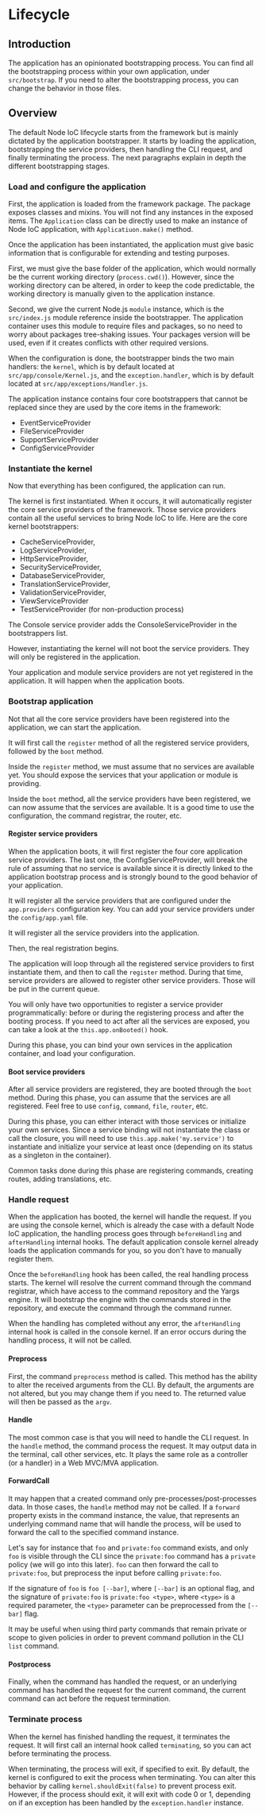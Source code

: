 # Lifecycle

## Introduction

The application has an opinionated bootstrapping process.
You can find all the bootstrapping process within your own application, under `src/bootstrap`.
If you need to alter the bootstrapping process, you can change the behavior in those files.



## Overview

The default Node IoC lifecycle starts from the framework but is mainly dictated by the application bootstrapper.
It starts by loading the application, bootstrapping the service providers, then handling the CLI request, and finally terminating the process.
The next paragraphs explain in depth the different bootstrapping stages.



### Load and configure the application

First, the application is loaded from the framework package.
The package exposes classes and mixins.
You will not find any instances in the exposed items.
The `Application` class can be directly used to make an instance of Node IoC application, with `Applicatiuon.make()` method.

Once the application has been instantiated, the application must give basic information that is configurable for extending and testing purposes.

First, we must give the base folder of the application, which would normally be the current working directory (`process.cwd()`).
However, since the working directory can be altered, in order to keep the code predictable, the working directory is manually given to the application instance.

Second, we give the current Node.js `module` instance, which is the `src/index.js` module reference inside the bootstrapper.
The application container uses this module to require files and packages, so no need to worry about packages tree-shaking issues.
Your packages version will be used, even if it creates conflicts with other required versions.

When the configuration is done, the bootstrapper binds the two main handlers: the `kernel`, which is by default located at `src/app/console/Kernel.js`, and the `exception.handler`, which is by default located at `src/app/exceptions/Handler.js`.

The application instance contains four core bootstrappers that cannot be replaced since they are used by the core items in the framework:

 - EventServiceProvider
 - FileServiceProvider
 - SupportServiceProvider
 - ConfigServiceProvider



### Instantiate the kernel

Now that everything has been configured, the application can run.

The kernel is first instantiated.
When it occurs, it will automatically register the core service providers of the framework.
Those service providers contain all the useful services to bring Node IoC to life.
Here are the core kernel bootstrappers:

 - CacheServiceProvider,
 - LogServiceProvider,
 - HttpServiceProvider,
 - SecurityServiceProvider,
 - DatabaseServiceProvider,
 - TranslationServiceProvider,
 - ValidationServiceProvider,
 - ViewServiceProvider
 - TestServiceProvider (for non-production process)

The Console service provider adds the ConsoleServiceProvider in the bootstrappers list.

However, instantiating the kernel will not boot the service providers.
They will only be registered in the application.

Your application and module service providers are not yet registered in the application.
It will happen when the application boots.



### Bootstrap application

Not that all the core service providers have been registered into the application, we can start the application.

It will first call the `register` method of all the registered service providers, followed by the `boot` method.

Inside the `register` method, we must assume that no services are available yet.
You should expose the services that your application or module is providing.

Inside the `boot` method, all the service providers have been registered, we can now assume that the services are available.
It is a good time to use the configuration, the command registrar, the router, etc.



#### Register service providers

When the application boots, it will first register the four core application service providers.
The last one, the ConfigServiceProvider, will break the rule of assuming that no service is available since it is directly linked to the application bootstrap process and is strongly bound to the good behavior of your application.

It will register all the service providers that are configured under the `app.providers` configuration key.
You can add your service providers under the `config/app.yaml` file.

It will register all the service providers into the application.

Then, the real registration begins.

The application will loop through all the registered service providers to first instantiate them, and then to call the `register` method.
During that time, service providers are allowed to register other service providers.
Those will be put in the current queue.

You will only have two opportunities to register a service provider programmatically: before or during the registering process and after the booting process.
If you need to act after all the services are exposed, you can take a look at the `this.app.onBooted()` hook.

During this phase, you can bind your own services in the application container, and load your configuration.



#### Boot service providers

After all service providers are registered, they are booted through the `boot` method.
During this phase, you can assume that the services are all registered.
Feel free to use `config`, `command`, `file`, `router`, etc.

During this phase, you can either interact with those services or initialize your own services.
Since a service binding will not instantiate the class or call the closure, you will need to use `this.app.make('my.service')` to instantiate and initialize your service at least once (depending on its status as a singleton in the container).

Common tasks done during this phase are registering commands, creating routes, adding translations, etc.



### Handle request

When the application has booted, the kernel will handle the request.
If you are using the console kernel, which is already the case with a default Node IoC application, the handling process goes through `beforeHandling` and `afterHandling` internal hooks.
The default application console kernel already loads the application commands for you, so you don't have to manually register them.

Once the `beforeHandling` hook has been called, the real handling process starts.
The kernel will resolve the current command through the command registrar, which have access to the command repository and the Yargs engine.
It will bootstrap the engine with the commands stored in the repository, and execute the command through the command runner.

When the handling has completed without any error, the `afterHandling` internal hook is called in the console kernel.
If an error occurs during the handling process, it will not be called.



#### Preprocess

First, the command `preprocess` method is called.
This method has the ability to alter the received arguments from the CLI.
By default, the arguments are not altered, but you may change them if you need to.
The returned value will then be passed as the `argv`.



#### Handle

The most common case is that you will need to handle the CLI request.
In the `handle` method, the command process the request.
It may output data in the terminal, call other services, etc.
It plays the same role as a controller (or a handler) in a Web MVC/MVA application.



#### ForwardCall

It may happen that a created command only pre-processes/post-processes data.
In those cases, the `handle` method may not be called.
If a `forward` property exists in the command instance, the value, that represents an underlying command name that will handle the process, will be used to forward the call to the specified command instance.

Let's say for instance that `foo` and `private:foo` command exists, and only `foo` is visible through the CLI since the `private:foo` command has a `private` policy (we will go into this later).
`foo` can then forward the call to `private:foo`, but preprocess the input before calling `private:foo`.

If the signature of `foo` is `foo [--bar]`, where `[--bar]` is an optional flag, and the signature of `private:foo` is `private:foo <type>`, where `<type>` is a required parameter, the `<type>` parameter can be preprocessed from the `[--bar]` flag.

It may be useful when using third party commands that remain private or scope to given policies in order to prevent command pollution in the CLI `list` command.


#### Postprocess

Finally, when the command has handled the request, or an underlying command has handled the request for the current command, the current command can act before the request termination.



### Terminate process

When the kernel has finished handling the request, it terminates the request.
It will first call an internal hook called `terminating`, so you can act before terminating the process.

When terminating, the process will exit, if specified to exit.
By default, the kernel is configured to exit the process when terminating.
You can alter this behavior by calling `kernel.shouldExit(false)` to prevent process exit.
However, if the process should exit, it will exit with code 0 or 1, depending on if an exception has been handled by the `exception.handler` instance.
